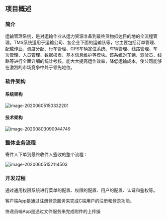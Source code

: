 ## 项目概述

### 简介

运输管理系统，是对运输作业从运力资源准备到最终货物抵达目的地的全流程管理。TMS系统适用于运输公司、各企业下面的运输队等，它主要包括订单管理、配载作业、调度分配、行车管理、GPS车辆定位系统、车辆管理、线路管理、车次管理、人员管理、数据报表、基本信息维护等模块。该系统对车辆、驾驶员、线路等进行全面详细的统计考核，能大大提高运作效率，降低运输成本，使公司能够在激烈的市场竞争中处于领先地位。



### 软件架构

#### 系统架构

![image-20200605150332201](https://picture.lingzero.cn/img/202209072131655.png)

#### 技术架构

![image-20200803090944749](品达物流TMS.assets/image-20200803090944749.png)

### 整体业务流程

寄件人下单到最终收件人签收的整个流程：

![image-20200605152114503](品达物流TMS.assets/image-20200605152114503.png)

### 开发过程

通过通用权限系统进行菜单的配置、权限的配置、用户的配置、认证和鉴权等。

客户端App是通过注册登录服务来完成C端用户的注册和登录功能。

快递员端App是通过文件服务来完成附件的上传操